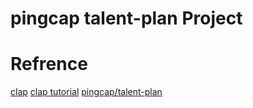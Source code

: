 # pingcap talent-plan Project

# Refrence
[clap](https://github.com/clap-rs/clap)
[clap tutorial](https://docs.rs/clap/latest/clap/_derive/_tutorial/index.html)
[pingcap/talent-plan](https://github.com/pingcap/talent-plan)